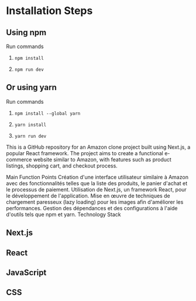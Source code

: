 # Installation Steps



## Using npm

Run commands

1) ```npm install```


2) ```npm run dev```


## Or using yarn

Run commands 

1) ```npm install --global yarn```

2) ```yarn install```

3) ```yarn run dev```


This is a GitHub repository for an Amazon clone project built using Next.js, a popular React framework. The project aims to create a functional e-commerce website similar to Amazon, with features such as product listings, shopping cart, and checkout process.

Main Function Points
Création d'une interface utilisateur similaire à Amazon avec des fonctionnalités telles que la liste des produits, le panier d'achat et le processus de paiement.
Utilisation de Next.js, un framework React, pour le développement de l'application.
Mise en œuvre de techniques de chargement paresseux (lazy loading) pour les images afin d'améliorer les performances.
Gestion des dépendances et des configurations à l'aide d'outils tels que npm et yarn.
Technology Stack
## Next.js
## React
## JavaScript
## CSS
